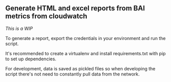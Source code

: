 ## Generate HTML and excel reports from BAI metrics from cloudwatch

*This is a WIP*


To generate a report, export the credentials in your environment and run the script.

It's recommended to create a virtualenv and install requirements.txt with pip to set up
dependencies.

For development, data is saved as pickled files so when developing the script there's not need to
constantly pull data from the network.
